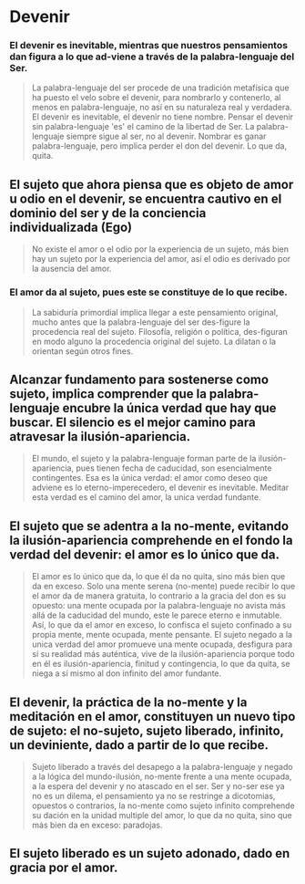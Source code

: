 # Devenir 

### El devenir es inevitable, mientras que nuestros pensamientos dan figura a lo que ad-viene a través de la palabra-lenguaje del Ser. 
> La palabra-lenguaje del ser procede de una tradición metafísica que ha puesto el velo sobre el devenir, para nombrarlo y contenerlo,
> al menos en palabra-lenguaje, no así en su naturaleza real y verdadera. El devenir es inevitable, el devenir no tiene nombre.
> Pensar el devenir sin palabra-lenguaje 'es' el camino de la libertad de Ser.
> La palabra-lenguaje siempre sigue al ser, no al devenir. Nombrar es ganar palabra-lenguaje, pero implica perder el don del devenir.
> Lo que da, quita.

## El sujeto que ahora piensa que es objeto de amor u odio en el devenir, se encuentra cautivo en el dominio del ser y de la conciencia individualizada (Ego)
> No existe el amor o el odio por la experiencia de un sujeto, más bien hay un sujeto por la experiencia del amor, así el odio es derivado por la ausencia
> del amor.


### El amor da al sujeto, pues este se constituye de lo que recibe.
> La sabiduría primordial implica llegar a este pensamiento original, mucho antes que la palabra-lenguaje del ser des-figure la procedencia real del sujeto.
Filosofía, religión o política, des-figuran en modo alguno la procedencia original del sujeto. La dilatan o la orientan según otros fines.


## Alcanzar fundamento para sostenerse como sujeto, implica comprender que la palabra-lenguaje encubre la única verdad que hay que buscar. El silencio es el mejor camino para atravesar la ilusión-apariencia. 
> El mundo, el sujeto y la palabra-lenguaje forman parte de la ilusión-apariencia, pues tienen fecha de caducidad, son esencialmente contingentes. Esa es la única verdad: el amor como deseo que adviene es lo eterno-imperecedero, el devenir es inevitable. Meditar esta verdad es el camino del amor, la unica verdad fundante.


## El sujeto que se adentra a la no-mente, evitando la ilusión-apariencia comprehende en el fondo la verdad del devenir: el amor es lo único que da. 
>El amor es lo único que da, lo que él da no quita, sino más bien que da en exceso. Solo una mente serena (no-mente) puede recibir lo que el amor da de manera gratuita, lo contrario a la gracia del don es su opuesto: una mente ocupada por la palabra-lenguaje no avista más allá de la caducidad del mundo, este le parece eterno e inmutable. Así, lo que da el amor en exceso, lo confisca el sujeto confinado a su propia mente, mente ocupada, mente pensante. El sujeto negado a la unica verdad del amor promueve una mente ocupada, desfigura para sí su realidad más auténtica, vive de la ilusión-apariencia porque todo en él es ilusión-apariencia, finitud y contingencia, lo que da quita, se niega a sí mismo al don infinito del amor fundante.


## El devenir, la práctica de la no-mente y la meditación en el amor, constituyen un nuevo tipo de sujeto: el no-sujeto, sujeto liberado, infinito, un deviniente, dado a partir de lo que recibe.
> Sujeto liberado a través del desapego a la palabra-lenguaje y negado a la lógica del mundo-ilusión, no-mente frente a una mente ocupada, a la espera del devenir y no atascado en el ser. Ser y no-ser ese ya no es un dilema, el pensamiento ya no se restringe a dicotomias, opuestos o contrarios, la no-mente como sujeto infinito comprehende su dación en la unidad multiple del amor, lo que da no quita, sino que más bien da en exceso: paradojas.


## El sujeto liberado es un sujeto adonado, dado en gracia por el amor.




